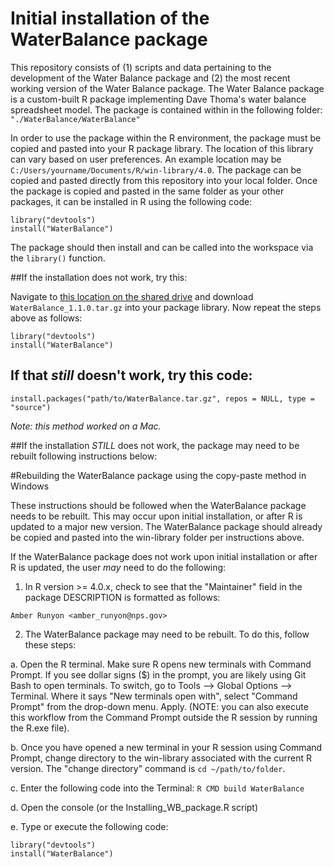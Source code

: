 # Initial installation of the WaterBalance package

This repository consists of (1) scripts and data pertaining to the development of the Water Balance package and (2) the most recent working version of the Water Balance package. The Water Balance package is a custom-built R package implementing Dave Thoma's water balance spreadsheet model. The package is contained within in the following folder: `"./WaterBalance/WaterBalance"`

In order to use the package within the R environment, the package must be copied and pasted into your R package library. The location of this library can vary based on user preferences. An example location may be `C:/Users/yourname/Documents/R/win-library/4.0`. The package can be copied and pasted directly from this repository into your local folder. Once the package is copied and pasted in the same folder as your other packages, it can be installed in R using the following code:

```
library("devtools")
install("WaterBalance")
```

The package should then install and can be called into the workspace via the `library()` function. 

##If the installation does not work, try this:

Navigate to [this location on the shared drive](https://doimspp.sharepoint.com/sites/NPS-CCRP-FCScienceAdaptation/Shared%20Documents/Forms/AllItems.aspx?xsdata=MDN8MDF8fGI4ODE0YTI1NTJkZDRiOGVhNGY0NWE1ZTZkN2RlNGU4fDA2OTNiNWJhNGIxODRkN2I5MzQxZjMyZjQwMGE1NDk0fDF8MHwzMTU1Mzc4OTc1OTk5OTk5OTk5fEdvb2R8VkdWaGJYTlRaV04xY21sMGVWTmxjblpwWTJWOGV5SldJam9pTUM0d0xqQXdNREFpTENKUUlqb2lJaXdpUVU0aU9pSWlMQ0pYVkNJNk1USjk&sdata=MnRsRW5BOGZlMWNwa1NsM0NlOUV0Y2xtaTUzdm5FanF5UVFWakh2WTBzVT0&ovuser=0693b5ba%2D4b18%2D4d7b%2D9341%2Df32f400a5494%2Cadillon%40nps%2Egov&viewid=54c972dc%2D7b2e%2D4eb7%2Da737%2D42792988c0b3&id=%2Fsites%2FNPS%2DCCRP%2DFCScienceAdaptation%2FShared%20Documents%2FGeneral%2FWater%2FWB%2FWB%20Package%201%2E1%2E0) and download `WaterBalance_1.1.0.tar.gz` into your package library. Now repeat the steps above as follows:

```
library("devtools")
install("WaterBalance")

```

## If that *still* doesn't work, try this code:

```
install.packages("path/to/WaterBalance.tar.gz", repos = NULL, type = "source")
```

*Note: this method worked on a Mac.*


##If the installation *STILL* does not work, the package may need to be rebuilt following instructions below:


#Rebuilding the WaterBalance package using the copy-paste method in Windows 

These instructions should be followed when the WaterBalance package needs to be rebuilt. This may occur upon initial installation, or after R is updated to a major new version. The WaterBalance package should already be copied and pasted into the win-library folder per instructions above. 


If the WaterBalance package does not work upon initial installation or after R is updated, the user *may* need to do the following:

1. In R version >= 4.0.x, check to see that the "Maintainer" field in the package DESCRIPTION is formatted as follows:

```Amber Runyon <amber_runyon@nps.gov>```

2. The WaterBalance package may need to be rebuilt. To do this, follow these steps:

a. Open the R terminal. Make sure R opens new terminals with Command Prompt. If you see dollar signs ($) in the prompt, you are likely using Git Bash to open terminals. To switch, go to Tools --> Global Options --> Terminal. Where it says "New terminals open with", select "Command Prompt" from the drop-down menu. Apply. (NOTE: you can also execute this workflow from the Command Prompt outside the R session by running the R.exe file). 

b. Once you have opened a new terminal in your R session using Command Prompt, change directory to the win-library associated with the current R version. 
The "change directory" command is ```cd ~/path/to/folder```.

c. Enter the following code into the Terminal: ```R CMD build WaterBalance```

d. Open the console (or the Installing_WB_package.R script)

e. Type or execute the following code: 
```
library("devtools")
install("WaterBalance")
```
